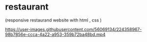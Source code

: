 # restaurant
(responsive restaurand website with html , css )


https://user-images.githubusercontent.com/56069134/224358967-98b7856e-ccca-4a22-a953-359b72ba48bd.mp4

